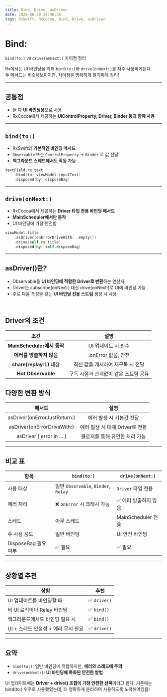 ```yaml
---
title: Bind, Drive, asDriver
date: 2025-06-30 14:46:36
tags: RxSwift, RxCocoa, Bind, Drive, asDriver
---
```


# Bind: 
`bind(to:)` vs `drive(onNext:)` 차이점 정리

Rx에서는 UI 바인딩을 위해 `bind(to:)`와 `drive(onNext:)`를 자주 사용하게된다.  
두 메서드는 비슷해보이지만, 차이점을 명확하게 알기위해 정리!

---

## 공통점
- 둘 다 **UI 바인딩용**으로 사용
- RxCocoa에서 제공하는 **UIControlProperty, Driver, Binder 등과 함께 사용**

---

## `bind(to:)`
- RxSwift의 **기본적인 바인딩 메서드**
- `Observable` 또는 `ControlProperty` → `Binder` 로 값 전달
- **백그라운드 스레드에서도 작동 가능**
```swift
textField.rx.text
    .bind(to: viewModel.inputText)
    .disposed(by: disposeBag)
```

---

## `drive(onNext:)`
- RxCocoa에서 제공하는 ****Driver 타입 전용 바인딩 메서드****
- **MainScheduler에서만 동작**
- UI 바인딩에 가장 안전함
```swift
viewModel.title
    .asDriver(onErrorDriveWith: .empty())
    .drive(self.rx.title)
    .disposed(by: self.disposeBag)
```

---

## asDriver()란?
* Observable을 **UI 바인딩에 적합한** **Driver로 변환**하는 연산자
* Driver는 subscribe(onNext:) 대신 drive(onNext:)로 UI에 바인딩 가능
* 주로 다음 특성을 갖는 **UI 바인딩 전용 스트림** 생성 시 사용

⠀
## Driver의 조건
| **조건** | **설명** |
|:-:|:-:|
| **MainScheduler에서 동작** | UI 업데이트 시 필수 |
| **에러를 방출하지 않음** | .onError 없음, 안전 |
| **share(replay:1)** 내장 | 최신 값을 캐시하여 재구독 시 전달 |
| **Hot Observable** | 구독 시점과 관계없이 같은 스트림 공유 |

## 다양한 변환 방식
| **메서드** | **설명** |
|:-:|:-:|
| asDriver(onErrorJustReturn:) | 에러 발생 시 기본값 전달 |
| asDriver(onErrorDriveWith:) | 에러 발생 시 대체 Driver로 전환 |
| asDriver { error in ... } | 클로저를 통해 유연한 처리 가능 |

---

## 비교 표
| 항목               | `bind(to:)`                         | `drive(onNext:)`                     |
|--------------------|--------------------------------------|--------------------------------------|
| 사용 대상           | 일반 `Observable`, `Binder`, `Relay` | `Driver` 타입 전용                   |
| 에러 처리           | ❌ `onError` 시 크래시 가능            | ✅ 에러 방출하지 않음                |
| 스레드             | 아무 스레드                         | MainScheduler 전용                  |
| 주 사용 용도        | 일반 바인딩                         | UI 안전 바인딩                       |
| DisposeBag 필요 여부 | ✅ 필요                              | ✅ 필요                              |

---

## 상황별 추천

| 상황                           | 추천 |
|--------------------------------|------|
| UI 업데이트를 바인딩할 때         | ✅ `drive()` |
| 비 UI 로직이나 Relay 바인딩        | ✅ `bind()` |
| 백그라운드에서도 바인딩 필요 시     | ✅ `bind()` |
| UI + 스레드 안정성 + 에러 무시 필요 | ✅ `drive()` |

---

## 요약
- `bind(to:)`: 일반 바인딩에 적합하지만, ****에러와 스레드에 주의****
- `drive(onNext:)`: ****UI 바인딩에 특화된 안전한 방법****

UI 업데이트에는 **Driver + drive() 조합이 가장 안전한 선택**이라고 한다.
기존에는 bind(to:) 위주로 사용했었는데, 더 명확하게 분리하여 사용하도록 노력해야겠음!
